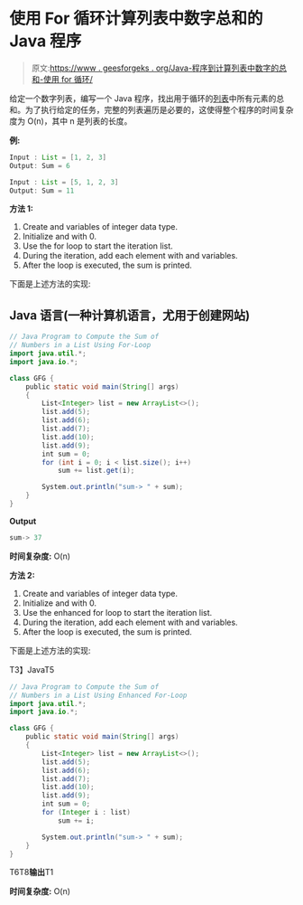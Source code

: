 # 使用 For 循环计算列表中数字总和的 Java 程序

> 原文:[https://www . geesforgeks . org/Java-程序到计算列表中数字的总和-使用 for 循环/](https://www.geeksforgeeks.org/java-program-to-compute-the-sum-of-numbers-in-a-list-using-for-loop/)

给定一个数字列表，编写一个 Java 程序，找出用于循环的[列表](https://www.geeksforgeeks.org/list-interface-java-examples/)中所有元素的总和。为了执行给定的任务，完整的列表遍历是必要的，这使得整个程序的时间复杂度为 O(n)，其中 n 是列表的长度。

**例:**

```java
Input : List = [1, 2, 3]
Output: Sum = 6

Input : List = [5, 1, 2, 3]
Output: Sum = 11
```

**方法 1:**

1.  Create and variables of integer data type.
2.  Initialize and with 0.
3.  Use the for loop to start the iteration list.
4.  During the iteration, add each element with and variables.
5.  After the loop is executed, the sum is printed.

下面是上述方法的实现:

## Java 语言(一种计算机语言，尤用于创建网站)

```java
// Java Program to Compute the Sum of
// Numbers in a List Using For-Loop
import java.util.*;
import java.io.*;

class GFG {
    public static void main(String[] args)
    {
        List<Integer> list = new ArrayList<>();
        list.add(5);
        list.add(6);
        list.add(7);
        list.add(10);
        list.add(9);
        int sum = 0;
        for (int i = 0; i < list.size(); i++)
            sum += list.get(i);

        System.out.println("sum-> " + sum);
    }
}
```

**Output**

```java
sum-> 37
```

**时间复杂度:** O(n)

**方法 2:**

1.  Create and variables of integer data type.
2.  Initialize and with 0.
3.  Use the enhanced for loop to start the iteration list.
4.  During the iteration, add each element with and variables.
5.  After the loop is executed, the sum is printed.

下面是上述方法的实现:

T3】JavaT5

```java
// Java Program to Compute the Sum of
// Numbers in a List Using Enhanced For-Loop
import java.util.*;
import java.io.*;

class GFG {
    public static void main(String[] args)
    {
        List<Integer> list = new ArrayList<>();
        list.add(5);
        list.add(6);
        list.add(7);
        list.add(10);
        list.add(9);
        int sum = 0;
        for (Integer i : list)
            sum += i;

        System.out.println("sum-> " + sum);
    }
}
```

T6T8**输出**T1

**时间复杂度:** O(n)